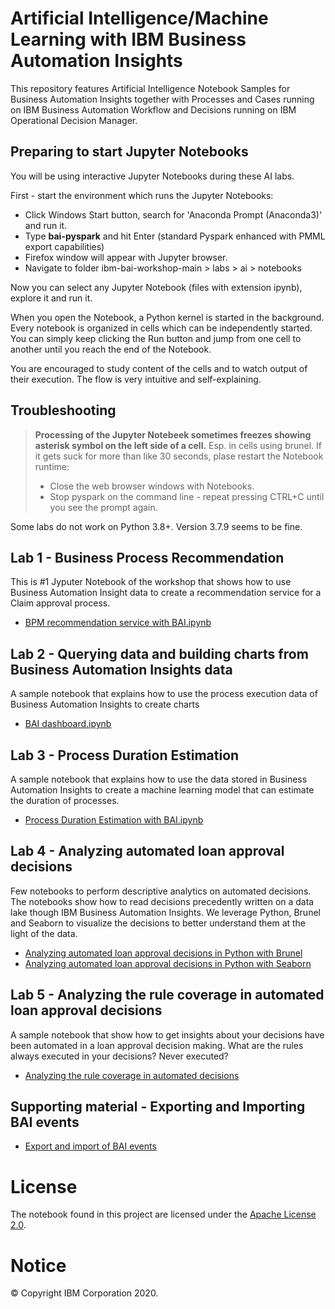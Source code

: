 # Artificial Intelligence/Machine Learning with IBM Business Automation Insights
This repository features Artificial Intelligence Notebook Samples for Business Automation Insights together with Processes and Cases running on IBM Business Automation Workflow and Decisions running on IBM Operational Decision Manager.

## Preparing to start Jupyter Notebooks
You will be using interactive Jupyter Notebooks during these AI labs.

First - start the environment which runs the Jupyter Notebooks:
- Click Windows Start button, search for 'Anaconda Prompt (Anaconda3)' and run it.
- Type **bai-pyspark** and hit Enter (standard Pyspark enhanced with PMML export capabilities)
- Firefox window will appear with Jupyter browser.
- Navigate to folder ibm-bai-workshop-main > labs > ai > notebooks

Now you can select any Jupyter Notebook (files with extension ipynb), explore it and run it.

When you open the Notebook, a Python kernel is started in the background. Every notebook is organized in cells which can be independently started. You can simply keep clicking the Run button and jump from one cell to another until you reach the end of the Notebook.

You are encouraged to study content of the cells and to watch output of their execution. The flow is very intuitive and self-explaining.

## Troubleshooting
> **Processing of the Jupyter Notebeek sometimes freezes showing asterisk symbol on the left side of a cell.** Esp. in cells using brunel. If it gets suck for more than like 30 seconds, plase restart the Notebook runtime:
> - Close the web browser windows with Notebooks.
> - Stop pyspark on the command line - repeat pressing CTRL+C until you see the prompt again.

Some labs do not work on Python 3.8+. Version 3.7.9 seems to be fine.

## Lab 1 - Business Process Recommendation

This is #1 Jyputer Notebook of the workshop that shows how to use Business Automation Insight data to create a recommendation service for a Claim approval process.

- [BPM recommendation service with BAI.ipynb](./notebooks/BPM%20recommendation%20service%20with%20BAI.ipynb)

## Lab 2 - Querying data and building charts from Business Automation Insights data

A sample notebook that explains how to use the process execution data of Business Automation Insights to create charts 

- [BAI dashboard.ipynb](./notebooks/BAI%20dashboard.ipynb)

## Lab 3 - Process Duration Estimation

A sample notebook that explains how to use the data stored in Business Automation Insights to create a machine learning model that can estimate the duration of processes.

- [Process Duration Estimation with BAI.ipynb](./notebooks/Process%20Duration%20Estimation%20with%20BAI.ipynb)

## Lab 4 - Analyzing automated loan approval decisions

Few notebooks to perform descriptive analytics on automated decisions. The notebooks show how to read decisions precedently written on a data lake though IBM Business Automation Insights. We leverage Python, Brunel and Seaborn to visualize the decisions to better understand them at the light of the data.

- [Analyzing automated loan approval decisions in Python with Brunel](./notebooks/Analyzing%20loan%20approval%20decisions%20in%20Python%20with%20Brunel.ipynb)
- [Analyzing automated loan approval decisions in Python with Seaborn](./notebooks/Analyzing%20loan%20approval%20decisions%20in%20Python%20with%20Seaborn.ipynb)

## Lab 5 - Analyzing the rule coverage in automated loan approval decisions

A sample notebook that show how to get insights about your decisions have been automated in a loan approval decision making.
What are the rules always executed in your decisions? Never executed?

- [Analyzing the rule coverage in automated decisions](./notebooks/Analyzing%20the%20rule%20coverage%20in%20automated%20decisions.ipynb)
 
## Supporting material - Exporting and Importing BAI events

- [Export and import of BAI events](./EVENT-EXPORT-IMPORT.md)

# License
The notebook found in this project are licensed under the [Apache License 2.0](LICENSE).

# Notice
© Copyright IBM Corporation 2020.
